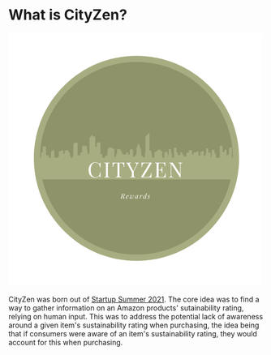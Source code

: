 # What is CityZen?

![CityZen Logo](img/cityzen_logo.png)

CityZen was born out of [Startup Summer 2021](https://studententerprise.sheffield.ac.uk/blog/sheffield-startup-summer-how-to-create-your-own). 
The core idea was to find a way to gather information on an Amazon products' sutainability rating, relying on human input. 
This was to address the potential lack of awareness around a given item's sustainability rating when purchasing, the idea being that if consumers were aware of an item's sustainability rating, they would account for this when purchasing. 

